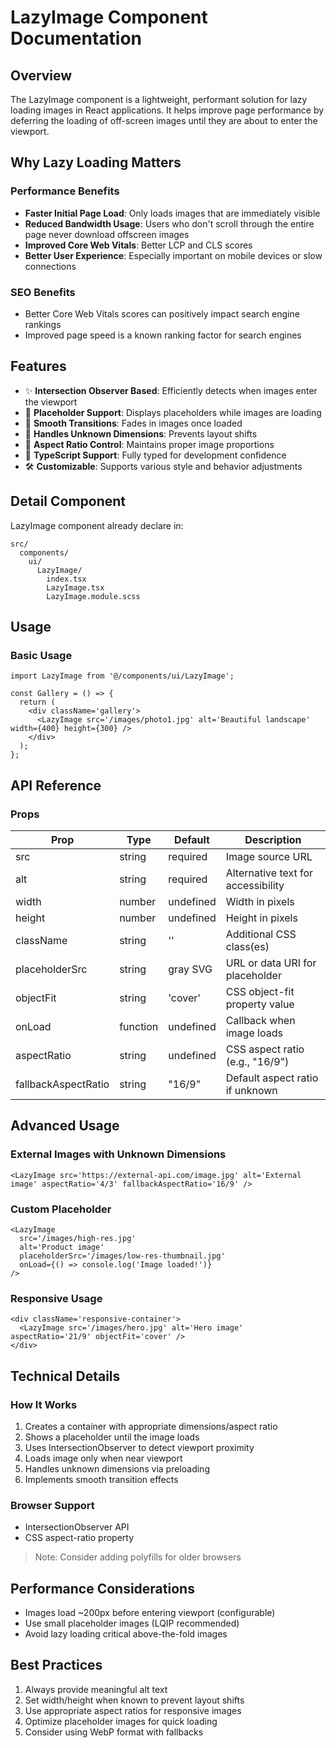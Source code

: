 # LazyImage Component Documentation

## Overview

The LazyImage component is a lightweight, performant solution for lazy loading images in React applications. It helps improve page performance by deferring the loading of off-screen images until they are about to enter the viewport.

## Why Lazy Loading Matters

### Performance Benefits

- **Faster Initial Page Load**: Only loads images that are immediately visible
- **Reduced Bandwidth Usage**: Users who don't scroll through the entire page never download offscreen images
- **Improved Core Web Vitals**: Better LCP and CLS scores
- **Better User Experience**: Especially important on mobile devices or slow connections

### SEO Benefits

- Better Core Web Vitals scores can positively impact search engine rankings
- Improved page speed is a known ranking factor for search engines

## Features

- ✨ **Intersection Observer Based**: Efficiently detects when images enter the viewport
- 🎨 **Placeholder Support**: Displays placeholders while images are loading
- 🔄 **Smooth Transitions**: Fades in images once loaded
- 📐 **Handles Unknown Dimensions**: Prevents layout shifts
- 📏 **Aspect Ratio Control**: Maintains proper image proportions
- 💪 **TypeScript Support**: Fully typed for development confidence
- 🛠️ **Customizable**: Supports various style and behavior adjustments

## Detail Component

LazyImage component already declare in:

```
src/
  components/
    ui/
      LazyImage/
        index.tsx
        LazyImage.tsx
        LazyImage.module.scss
```

## Usage

### Basic Usage

```tsx
import LazyImage from '@/components/ui/LazyImage';

const Gallery = () => {
  return (
    <div className='gallery'>
      <LazyImage src='/images/photo1.jpg' alt='Beautiful landscape' width={400} height={300} />
    </div>
  );
};
```

## API Reference

### Props

| Prop                | Type     | Default   | Description                        |
| ------------------- | -------- | --------- | ---------------------------------- |
| src                 | string   | required  | Image source URL                   |
| alt                 | string   | required  | Alternative text for accessibility |
| width               | number   | undefined | Width in pixels                    |
| height              | number   | undefined | Height in pixels                   |
| className           | string   | ''        | Additional CSS class(es)           |
| placeholderSrc      | string   | gray SVG  | URL or data URI for placeholder    |
| objectFit           | string   | 'cover'   | CSS object-fit property value      |
| onLoad              | function | undefined | Callback when image loads          |
| aspectRatio         | string   | undefined | CSS aspect ratio (e.g., "16/9")    |
| fallbackAspectRatio | string   | "16/9"    | Default aspect ratio if unknown    |

## Advanced Usage

### External Images with Unknown Dimensions

```tsx
<LazyImage src='https://external-api.com/image.jpg' alt='External image' aspectRatio='4/3' fallbackAspectRatio='16/9' />
```

### Custom Placeholder

```tsx
<LazyImage
  src='/images/high-res.jpg'
  alt='Product image'
  placeholderSrc='/images/low-res-thumbnail.jpg'
  onLoad={() => console.log('Image loaded!')}
/>
```

### Responsive Usage

```tsx
<div className='responsive-container'>
  <LazyImage src='/images/hero.jpg' alt='Hero image' aspectRatio='21/9' objectFit='cover' />
</div>
```

## Technical Details

### How It Works

1. Creates a container with appropriate dimensions/aspect ratio
2. Shows a placeholder until the image loads
3. Uses IntersectionObserver to detect viewport proximity
4. Loads image only when near viewport
5. Handles unknown dimensions via preloading
6. Implements smooth transition effects

### Browser Support

- IntersectionObserver API
- CSS aspect-ratio property

> Note: Consider adding polyfills for older browsers

## Performance Considerations

- Images load ~200px before entering viewport (configurable)
- Use small placeholder images (LQIP recommended)
- Avoid lazy loading critical above-the-fold images

## Best Practices

1. Always provide meaningful alt text
2. Set width/height when known to prevent layout shifts
3. Use appropriate aspect ratios for responsive images
4. Optimize placeholder images for quick loading
5. Consider using WebP format with fallbacks
